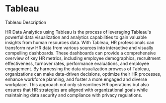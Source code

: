 # Tableau
Tableau Description

HR Data Analytics using Tableau is the process of leveraging Tableau's powerful data visualization and analytics capabilities to gain valuable insights from human resources data. With Tableau, HR professionals can transform raw HR data from various sources into interactive and visually compelling dashboards. These dashboards can provide a comprehensive overview of key HR metrics, including employee demographics, recruitment effectiveness, turnover rates, performance evaluations, and employee engagement. By harnessing the data visualization prowess of Tableau, organizations can make data-driven decisions, optimize their HR processes, enhance workforce planning, and foster a more engaged and diverse workplace. This approach not only streamlines HR operations but also ensures that HR strategies are aligned with organizational goals while maintaining data security and compliance with privacy regulations.
